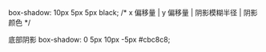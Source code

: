 box-shadow: 10px 5px 5px black;
/* x 偏移量 | y 偏移量 | 阴影模糊半径 | 阴影颜色 */

底部阴影
box-shadow: 0 5px 10px -5px #cbc8c8;